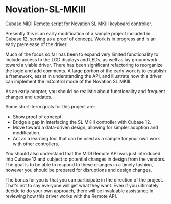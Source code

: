 # Novation-SL-MKIII
Cubase MIDI Remote script for Novation SL MKIII keyboard controller.

Presently this is an early modification of a sample project included in Cubase 12, 
serving as a proof of concept. Work is in progress and is an early prerelease of the driver.

Much of the focus so far has been to expand very limited functionality to include access to 
the LCD displays and LEDs, as well as lay groundwork toward a viable driver. There has been 
significant refactoring to reorganize the logic and add comments. A large portion of the early 
work is to establish a framework, assist in understanding the API, and illustrate how this driver
can implement the InControl mode of the Novation SL MKIII.

As an early adopter, you should be realistic about functionality and frequent changes and updates.

Some short-term goals for this project are:
  - Show proof of concept.
  - Bridge a gap in interfacing the SL MKIII controller with Cubase 12.
  - Move toward a data-driven design, allowing for simpler adoption and modification.
  - Act as a learning tool that can be used as a sample for your own work with other controllers.

You should also understand that the MIDI Remote API was just introduced into Cubase 12 and subject
to potential changes in design from the vendors. The goal is to be able to respond to these changes
in a timely fashion, however you should be prepared for disruptions and design changes.

The bonus for you is that you can participate in the direction of the project. That's not to say everyone
will get what they want. Even if you ultimately decide to do your own approach, there will be invaluable
assistance in reviewing how this driver works with the Remote API.
